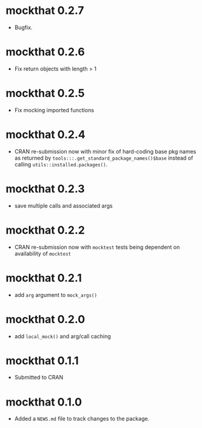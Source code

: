# mockthat 0.2.7

* Bugfix.

# mockthat 0.2.6

* Fix return objects with length > 1

# mockthat 0.2.5

* Fix mocking imported functions

# mockthat 0.2.4

* CRAN re-submission now with minor fix of hard-coding base pkg names as
  returned by `tools:::.get_standard_package_names()$base` instead of calling
  `utils::installed.packages()`.

# mockthat 0.2.3

* save multiple calls and associated args

# mockthat 0.2.2

* CRAN re-submission now with `mocktest` tests being dependent on
  availability of `mocktest`

# mockthat 0.2.1

* add `arg` argument to `mock_args()`

# mockthat 0.2.0

* add `local_mock()` and arg/call caching

# mockthat 0.1.1

* Submitted to CRAN

# mockthat 0.1.0

* Added a `NEWS.md` file to track changes to the package.
